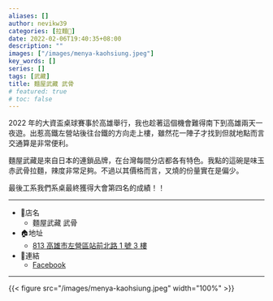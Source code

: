 ```yaml
---
aliases: []
author: nevikw39
categories: [拉麵🍜]
date: 2022-02-06T19:40:35+08:00
description: ""
images: ["/images/menya-kaohsiung.jpeg"]
key_words: []
series: []
tags: [武藏]
title: 麵屋武藏 武骨
# featured: true
# toc: false
---
```


2022 年的大資盃桌球賽事於高雄舉行，我也趁著這個機會難得南下到高雄兩天一夜遊。出惹高鐵左營站後往台鐵的方向走上樓，雖然花一陣子才找到但就地點而言交通算是非常便利。

麵屋武藏是來自日本的連鎖品牌，在台灣每間分店都各有特色。我點的這碗是味玉赤武骨拉麵，辣度非常足夠。不過以其價格而言，叉燒的份量實在是偏少。

最後工系我們系桌最終獲得大會第四名的成績！！

---
+ 🏬店名
    * 麵屋武藏 武骨
+ 🏠地址
    * [813 高雄市左營區站前北路 1 號 3 樓](https://goo.gl/maps/fZRnTDk1Jd91UYrY8)
+ 🔗連結
    * [Facebook](https://www.facebook.com/773382786196413/)
---

{{< figure src="/images/menya-kaohsiung.jpeg" width="100%" >}}
